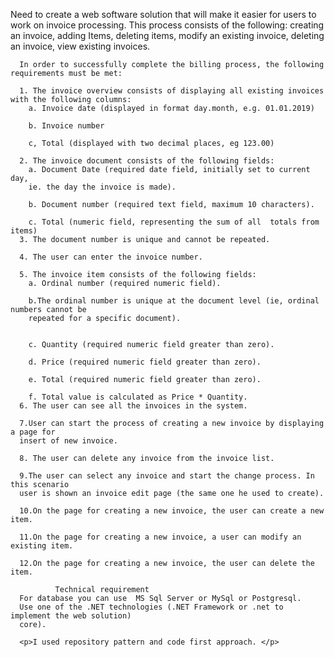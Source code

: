 <p>
        Need to create a web software solution that will
        make it easier for users to work on invoice processing.
        This process consists of the following:
        creating an invoice,
        adding Items,
        deleting items,
        modify an existing invoice,
        deleting an invoice,
        view existing invoices.

      In order to successfully complete the billing process, the following requirements must be met:

      1. The invoice overview consists of displaying all existing invoices with the following columns:
        a. Invoice date (displayed in format day.month, e.g. 01.01.2019)

        b. Invoice number

        c, Total (displayed with two decimal places, eg 123.00)

      2. The invoice document consists of the following fields:
        a. Document Date (required date field, initially set to current day,
        ie. the day the invoice is made).

        b. Document number (required text field, maximum 10 characters).

        c. Total (numeric field, representing the sum of all  totals from items)
      3. The document number is unique and cannot be repeated.

      4. The user can enter the invoice number.

      5. The invoice item consists of the following fields:
        a. Ordinal number (required numeric field).

        b.The ordinal number is unique at the document level (ie, ordinal numbers cannot be 
        repeated for a specific document).


        c. Quantity (required numeric field greater than zero).

        d. Price (required numeric field greater than zero).

        e. Total (required numeric field greater than zero).

        f. Total value is calculated as Price * Quantity.
      6. The user can see all the invoices in the system.

      7.User can start the process of creating a new invoice by displaying a page for
      insert of new invoice.

      8. The user can delete any invoice from the invoice list.

      9.The user can select any invoice and start the change process. In this scenario
      user is shown an invoice edit page (the same one he used to create).

      10.On the page for creating a new invoice, the user can create a new item.

      11.On the page for creating a new invoice, a user can modify an existing item.	

      12.On the page for creating a new invoice, the user can delete the item.

              Technical requirement
      For database you can use  MS Sql Server or MySql or Postgresql.
      Use one of the .NET technologies (.NET Framework or .net to implement the web solution)
      core). 
      
      <p>I used repository pattern and code first approach. </p>
</p>
